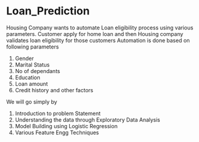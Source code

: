 # Loan_Prediction

Housing Company wants to automate Loan eligibility process using various parameters. Customer apply for home loan and then Housing company validates loan eligibility for those customers
Automation is done based on following parameters
1. Gender
2. Marital Status
3. No of dependants
4. Education
5. Loan amount
6. Credit history and other factors

We will go simply by 
1. Introduction to problem Statement
2. Understanding the data through Exploratory Data Analysis
3. Model Building using Logistic Regression
4. Various Feature Engg Techniques

